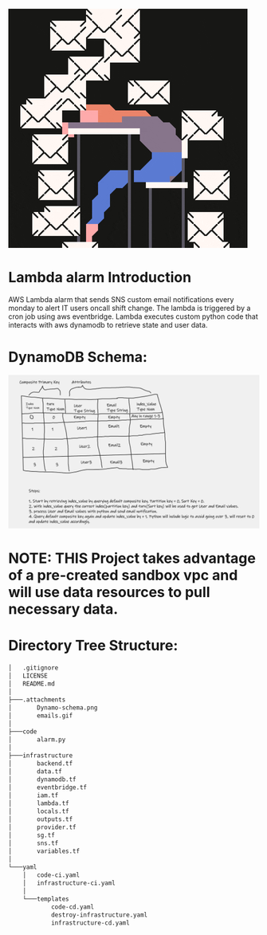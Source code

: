 <!-- Logos -->
![Emails are raining](/.attachments/emails.gif)

# Lambda alarm Introduction
AWS Lambda alarm that sends SNS custom email notifications every monday to alert IT users oncall shift change. The lambda is triggered by a cron job using aws eventbridge. Lambda executes custom python code that interacts with aws dynamodb to retrieve state and user data.

# DynamoDB Schema:
![DynamoDB Schema](/.attachments/Dynamo-schema.png)

# NOTE: THIS Project takes advantage of a pre-created sandbox vpc and will use data resources to pull necessary data.

# Directory Tree Structure:
```
│   .gitignore
│   LICENSE
│   README.md
│
├───.attachments
│       Dynamo-schema.png
│       emails.gif
│
├───code
│       alarm.py
│
├───infrastructure
│       backend.tf
│       data.tf
│       dynamodb.tf
│       eventbridge.tf
│       iam.tf
│       lambda.tf
│       locals.tf
│       outputs.tf
│       provider.tf
│       sg.tf
│       sns.tf
│       variables.tf
│
└───yaml
    │   code-ci.yaml
    │   infrastructure-ci.yaml
    │
    └───templates
            code-cd.yaml
            destroy-infrastructure.yaml
            infrastructure-cd.yaml
```

